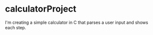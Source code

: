 # calculatorProject
I'm creating a simple calculator in C that parses a user input and shows each step.
